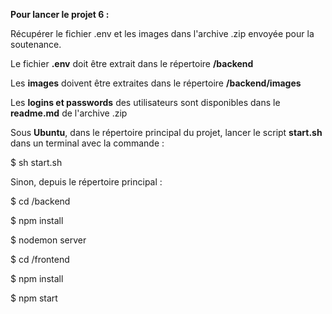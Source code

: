 **Pour lancer le projet 6 :**

Récupérer le fichier .env et les images dans l'archive .zip envoyée pour la soutenance.

Le fichier **.env** doit être extrait dans le répertoire **/backend**

Les **images** doivent être extraites dans le répertoire **/backend/images**

Les **logins et passwords** des utilisateurs sont disponibles dans le **readme.md** de l'archive .zip

Sous **Ubuntu**, dans le répertoire principal du projet, lancer le script **start.sh** dans un terminal avec la commande :

$ sh start.sh

Sinon, depuis le répertoire principal :

$ cd /backend

$ npm install

$ nodemon server

$ cd /frontend

$ npm install

$ npm start


